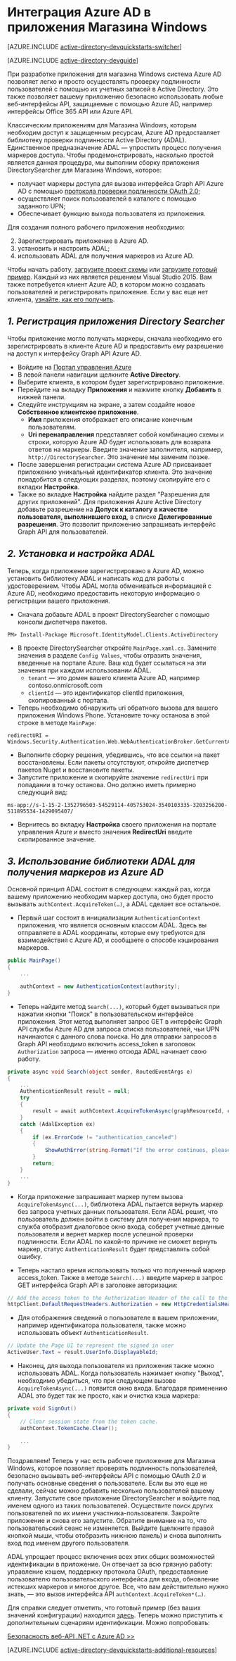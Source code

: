 <properties
	pageTitle="Приступая к работе с Магазином Windows в Azure AD | Microsoft Azure"
	description="Практическое руководство по созданию приложения для Магазина Windows, которое интегрируется с Azure AD для входа в систему и вызывает программные интерфейсы приложения, защищаемые системой Azure AD с помощью OAuth."
	services="active-directory"
	documentationCenter="windows"
	authors="dstrockis"
	manager="mbaldwin"
	editor=""/>

<tags
	ms.service="active-directory"
	ms.workload="identity"
	ms.tgt_pltfrm="mobile-windows-store"
	ms.devlang="dotnet"
	ms.topic="article"
	ms.date="09/16/2016"
	ms.author="dastrock"/>


# Интеграция Azure AD в приложения Магазина Windows

[AZURE.INCLUDE [active-directory-devquickstarts-switcher](../../includes/active-directory-devquickstarts-switcher.md)]

[AZURE.INCLUDE [active-directory-devguide](../../includes/active-directory-devguide.md)]

При разработке приложения для магазина Windows система Azure AD позволяет легко и просто осуществлять проверку подлинности пользователей с помощью их учетных записей в Active Directory. Это также позволяет вашему приложению безопасно использовать любые веб-интерфейсы API, защищаемые с помощью Azure AD, например интерфейсы Office 365 API или Azure API.

Классическим приложениям для Магазина Windows, которым необходим доступ к защищенным ресурсам, Azure AD предоставляет библиотеку проверки подлинности Active Directory (ADAL). Единственное предназначение ADAL — упростить процесс получения маркеров доступа. Чтобы продемонстрировать, насколько простой является данная процедура, мы выполним сборку приложения DirectorySearcher для Магазина Windows, которое:

-	получает маркеры доступа для вызова интерфейса Graph API Azure AD с помощью [протокола проверки подлинности OAuth 2.0](https://msdn.microsoft.com/library/azure/dn645545.aspx);
-	осуществляет поиск пользователей в каталоге с помощью заданного UPN;
-	Обеспечивает функцию выхода пользователя из приложения.

Для создания полного рабочего приложения необходимо:

2. Зарегистрировать приложение в Azure AD.
3. установить и настроить ADAL;
5. использовать ADAL для получения маркеров из Azure AD.

Чтобы начать работу, [загрузите проект схемы](https://github.com/AzureADQuickStarts/NativeClient-WindowsStore/archive/skeleton.zip) или [загрузите готовый пример](https://github.com/AzureADQuickStarts/NativeClient-WindowsStore/archive/complete.zip). Каждый из них является решением Visual Studio 2015. Вам также потребуется клиент Azure AD, в котором можно создавать пользователей и регистрировать приложение. Если у вас еще нет клиента, [узнайте, как его получить](active-directory-howto-tenant.md).

## *1. Регистрация приложения Directory Searcher*
Чтобы приложение могло получать маркеры, сначала необходимо его зарегистрировать в клиенте Azure AD и предоставить ему разрешение на доступ к интерфейсу Graph API Azure AD.

-	Войдите на [Портал управления Azure](https://manage.windowsazure.com)
-	В левой панели навигации щелкните **Active Directory**.
-	Выберите клиента, в котором будет зарегистрировано приложение.
-	Перейдите на вкладку **Приложения** и нажмите кнопку **Добавить** в нижней панели.
-	Следуйте инструкциям на экране, а затем создайте новое **Собственное клиентское приложение**.
    -	**Имя** приложения отображает его описание конечным пользователям.
    -	**Uri перенаправления** представляет собой комбинацию схемы и строки, которую Azure AD будет использовать для возврата ответов на маркеры. Введите значение заполнителя, например, `http://DirectorySearcher`. Это значение мы заменим позже.
-	После завершения регистрации система Azure AD присваивает приложению уникальный идентификатор клиента. Это значение понадобится в следующих разделах, поэтому скопируйте его с вкладки **Настройка**.
- Также во вкладке **Настройка** найдите раздел "Разрешения для других приложений". Для приложения Azure Active Directory добавьте разрешение на **Допуск к каталогу в качестве пользователя, выполнившего вход**, в списке **Делегированные разрешения**. Это позволит приложению запрашивать интерфейс Graph API для пользователей.

## *2. Установка и настройка ADAL*
Теперь, когда приложение зарегистрировано в Azure AD, можно установить библиотеку ADAL и написать код для работы с удостоверением. Чтобы ADAL могла обмениваться информацией с Azure AD, необходимо предоставить некоторую информацию о регистрации вашего приложения.
-	Сначала добавьте ADAL в проект DirectorySearcher с помощью консоли диспетчера пакетов.

```
PM> Install-Package Microsoft.IdentityModel.Clients.ActiveDirectory
```

-	В проекте DirectorySearcher откройте `MainPage.xaml.cs`. Замените значения в разделе `Config Values`, чтобы отразить значения, введенные на портале Azure. Ваш код будет ссылаться на эти значения при каждом использовании ADAL.
    -	`tenant` — это домен вашего клиента Azure AD, например contoso.onmicrosoft.com
    -	`clientId` — это идентификатор clientId приложения, скопированный с портала.
-	Теперь необходимо обнаружить uri обратного вызова для вашего приложения Windows Phone. Установите точку останова в этой строке в методе `MainPage`:

```
redirectURI = Windows.Security.Authentication.Web.WebAuthenticationBroker.GetCurrentApplicationCallbackUri();
```
- Выполните сборку решения, убедившись, что все ссылки на пакет восстановлены. Если пакеты отсутствуют, откройте диспетчер пакетов Nuget и восстановите пакеты.
- Запустите приложение и скопируйте значение `redirectUri` при попадании в точку останова. Оно должно иметь примерно следующий вид:

```
ms-app://s-1-15-2-1352796503-54529114-405753024-3540103335-3203256200-511895534-1429095407/
```

- Вернитесь во вкладку **Настройка** своего приложения на портале управления Azure и вместо значения **RedirectUri** введите скопированное значение.

## *3. Использование библиотеки ADAL для получения маркеров из Azure AD*
Основной принцип ADAL состоит в следующем: каждый раз, когда вашему приложению необходим маркер доступа, оно будет просто вызывать `authContext.AcquireToken(…)`, а ADAL сделает все остальное.

-	Первый шаг состоит в инициализации `AuthenticationContext` приложения, что является основным классом ADAL. Здесь вы отправляете в ADAL координаты, которые ему требуются для взаимодействия с Azure AD, и сообщаете о способе кэширования маркеров.

```C#
public MainPage()
{
    ...

    authContext = new AuthenticationContext(authority);
}
```

- Теперь найдите метод `Search(...)`, который будет вызываться при нажатии кнопки "Поиск" в пользовательском интерфейсе приложения. Этот метод выполняет запрос GET в интерфейс Graph API службы Azure AD для запроса списка пользователей, чьи UPN начинаются с данного слова поиска. Но для отправки запросов в Graph API необходимо включить access\_token в заголовок `Authorization` запроса — именно отсюда ADAL начинает свою работу.

```C#
private async void Search(object sender, RoutedEventArgs e)
{
    ...
    AuthenticationResult result = null;
    try
    {
        result = await authContext.AcquireTokenAsync(graphResourceId, clientId, redirectURI, new PlatformParameters(PromptBehavior.Auto, false));
    }
    catch (AdalException ex)
    {
        if (ex.ErrorCode != "authentication_canceled")
        {
            ShowAuthError(string.Format("If the error continues, please contact your administrator.\n\nError: {0}\n\nError Description:\n\n{1}", ex.ErrorCode, ex.Message));
        }
        return;
    }
    ...
}
```
- Когда приложение запрашивает маркер путем вызова `AcquireTokenAsync(...)`, библиотека ADAL пытается вернуть маркер без запроса учетных данных пользователя. Если ADAL решит, что пользователь должен войти в систему для получения маркера, то служба отобразит диалоговое окно входа, соберет учетные данные пользователя и вернет маркер после успешной проверки подлинности. Если ADAL по какой-то причине не сможет вернуть маркер, статус `AuthenticationResult` будет представлять собой ошибку.

- Теперь настало время использовать только что полученный маркер access\_token. Также в методе `Search(...)` введите маркер в запрос GET интерфейса Graph API в заголовке авторизации:

```C#
// Add the access token to the Authorization Header of the call to the Graph API, and call the Graph API.
httpClient.DefaultRequestHeaders.Authorization = new HttpCredentialsHeaderValue("Bearer", result.AccessToken);

```
- Для отображения сведений о пользователе в вашем приложении, например идентификатора пользователя, также можно использовать объект `AuthenticationResult`.

```C#
// Update the Page UI to represent the signed in user
ActiveUser.Text = result.UserInfo.DisplayableId;
```
- Наконец, для выхода пользователя из приложения также можно использовать ADAL. Когда пользователь нажимает кнопку "Выход", необходимо убедиться, что при следующем вызове `AcquireTokenAsync(...)` появится окно входа. Благодаря применению ADAL это будет так же просто, как и очистка кэша маркера:

```C#
private void SignOut()
{
    // Clear session state from the token cache.
    authContext.TokenCache.Clear();

    ...
}
```

Поздравляем! Теперь у нас есть рабочее приложение для Магазина Windows, которое позволяет проверять подлинность пользователей, безопасно вызывать веб-интерфейсы API с помощью OAuth 2.0 и получать основные сведения о пользователе. Если вы это еще не сделали, сейчас можно добавить несколько пользователей вашему клиенту. Запустите свое приложение DirectorySearcher и войдите под именем одного из таких пользователей. Осуществите поиск других пользователей по их имени участника-пользователя. Закройте приложение и снова его запустите. Обратите внимание на то, что пользовательский сеанс не изменяется. Выйдите (щелкните правой кнопкой мыши, чтобы отобразить нижнюю панель) и снова выполнить вход под именем другого пользователя.

ADAL упрощает процесс включения всех этих общих возможностей идентификации в приложение. Он отвечает за всю грязную работу: управление кэшем, поддержку протокола OAuth, предоставление пользователю пользовательского интерфейса для входа, обновление истекших маркеров и многое другое. Все, что вам действительно нужно знать, — это вызов интерфейса API `authContext.AcquireToken*(…)`.

Для справки следует отметить, что готовый пример (без ваших значений конфигурации) находится [здесь](https://github.com/AzureADQuickStarts/NativeClient-WindowsStore/archive/complete.zip). Теперь можно приступить к дополнительным сценариям идентификации. Можно попробовать:

[Безопасность веб-API .NET с Azure AD >>](active-directory-devquickstarts-webapi-dotnet.md)

[AZURE.INCLUDE [active-directory-devquickstarts-additional-resources](../../includes/active-directory-devquickstarts-additional-resources.md)]

<!---HONumber=AcomDC_0921_2016-->